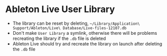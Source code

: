 # Ableton Live User Library

- The library can be reset by deleting, `~/Library/Application\ Support/Ableton/Live\ Database/Live-files-12107.db`
- Don't make `User Library` a symlink, otherwise there will be problems recreating the library if the `.db` file is deleted
- Ableton Live should try and recreate the library on launch after deleting the `.db` file
